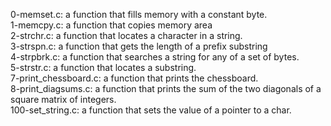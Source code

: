 0-memset.c: a function that fills memory with a constant byte. <br/>
1-memcpy.c:  a function that copies memory area<br/>
2-strchr.c: a function that locates a character in a string.<br/>
3-strspn.c: a function that gets the length of a prefix substring<br/>
4-strpbrk.c: a function that searches a string for any of a set of bytes.<br/>
5-strstr.c: a function that locates a substring.<br/>
7-print_chessboard.c: a function that prints the chessboard.<br/>
8-print_diagsums.c:  a function that prints the sum of the two diagonals of a square matrix of integers.<br/>
100-set_string.c: a function that sets the value of a pointer to a char.<br/>
